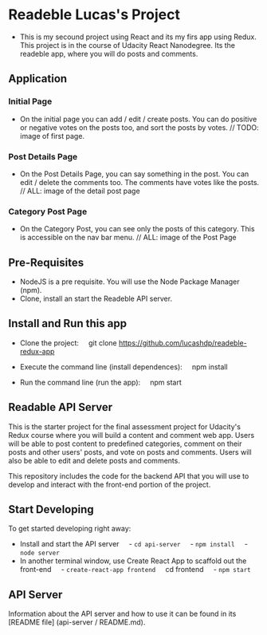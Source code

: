 # Readeble Lucas's Project

- This is my secound project using React and its my firs app using Redux. This project is in the course of Udacity React Nanodegree. Its the readeble app, where you will do posts and comments.

## Application

### Initial Page
- On the initial page you can add / edit / create posts. You can do positive or negative votes on the posts too, and sort the posts by votes.
// TODO: image of first page.

### Post Details Page
- On the Post Details Page, you can say something in the post. You can edit / delete the comments too. The comments have votes like the posts.
// ALL: image of the detail post page


### Category Post Page
- On the Category Post, you can see only the posts of this category. This is accessible on the nav bar menu.
// ALL: image of the Post Page

## Pre-Requisites

- NodeJS is a pre requisite. You will use the Node Package Manager (npm).
- Clone, install an start the Readeble API server.

## Install and Run this app

- Clone the project:
    git clone https://github.com/lucashdp/readeble-redux-app

- Execute the command line (install dependences):
    npm install

- Run the command line (run the app):
    npm start

## Readable API Server

This is the starter project for the final assessment project for Udacity's Redux course where you will build a content and comment web app. Users will be able to post content to predefined categories, comment on their posts and other users' posts, and vote on posts and comments. Users will also be able to edit and delete posts and comments.

This repository includes the code for the backend API that you will use to develop and interact with the front-end portion of the project.

## Start Developing

To get started developing right away:

* Install and start the API server
    - `cd api-server`
    - `npm install`
    - `node server`
* In another terminal window, use Create React App to scaffold out the front-end
    - `create-react-app frontend`
    cd frontend
    - `npm start`

## API Server

Information about the API server and how to use it can be found in its [README file] (api-server / README.md).